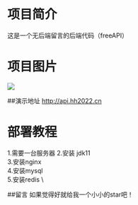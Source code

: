 # 项目简介
这是一个无后端留言的后端代码（freeAPI）



# 项目图片
![](https://pic.imgdb.cn/item/63b51ad1be43e0d30ebaf994.png)

##演示地址
http://api.hh2022.cn

# 部署教程
1.需要一台服务器
2.安装 jdk11 \
3.安装nginx \
4.安装mysql \
5.安装redis \




##留言
如果觉得好就给我一个小小的star吧！


